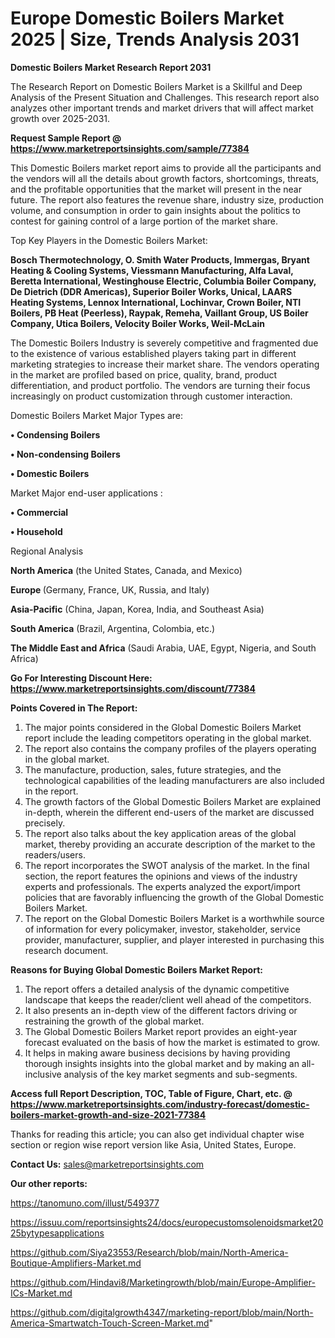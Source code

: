 # Europe Domestic Boilers Market 2025 | Size, Trends Analysis 2031

<strong>Domestic Boilers Market Research Report 2031</strong>

The Research Report on Domestic Boilers Market is a Skillful and Deep Analysis of the Present Situation and Challenges. This research report also analyzes other important trends and market drivers that will affect market growth over 2025-2031.

<strong>Request Sample Report @ <a href=https://www.marketreportsinsights.com/sample/77384>https://www.marketreportsinsights.com/sample/77384</a></strong>

This Domestic Boilers market report aims to provide all the participants and the vendors will all the details about growth factors, shortcomings, threats, and the profitable opportunities that the market will present in the near future. The report also features the revenue share, industry size, production volume, and consumption in order to gain insights about the politics to contest for gaining control of a large portion of the market share.

Top Key Players in the Domestic Boilers Market:

<strong>Bosch Thermotechnology, O. Smith Water Products, Immergas, Bryant Heating & Cooling Systems, Viessmann Manufacturing, Alfa Laval, Beretta International, Westinghouse Electric, Columbia Boiler Company, De Dietrich (DDR Americas), Superior Boiler Works, Unical, LAARS Heating Systems, Lennox International, Lochinvar, Crown Boiler, NTI Boilers, PB Heat (Peerless), Raypak, Remeha, Vaillant Group, US Boiler Company, Utica Boilers, Velocity Boiler Works, Weil-McLain</strong>

The Domestic Boilers Industry is severely competitive and fragmented due to the existence of various established players taking part in different marketing strategies to increase their market share. The vendors operating in the market are profiled based on price, quality, brand, product differentiation, and product portfolio. The vendors are turning their focus increasingly on product customization through customer interaction.

Domestic Boilers Market Major Types are:

<strong>• Condensing Boilers

• Non-condensing Boilers

• Domestic Boilers</strong>

Market Major end-user applications :

<strong>• Commercial

• Household</strong>

Regional Analysis

</u><strong><b>North America</b></strong> (the United States, Canada, and Mexico)

<strong><b>Europe </b></strong>(Germany, France, UK, Russia, and Italy)

<strong><b>Asia-Pacific</b></strong> (China, Japan, Korea, India, and Southeast Asia)

<strong><b>South America</b></strong> (Brazil, Argentina, Colombia, etc.)

<strong><b>The Middle East and Africa</b></strong> (Saudi Arabia, UAE, Egypt, Nigeria, and South Africa)

<strong>Go For Interesting Discount Here: <a href=https://www.marketreportsinsights.com/discount/77384>https://www.marketreportsinsights.com/discount/77384</a></strong>

<strong>Points Covered in The Report:</strong>
<ol>
  <li>The major points considered in the Global Domestic Boilers Market report include the leading competitors operating in the global market.</li>
  <li>The report also contains the company profiles of the players operating in the global market.</li>
  <li>The manufacture, production, sales, future strategies, and the technological capabilities of the leading manufacturers are also included in the report.</li>
  <li>The growth factors of the Global Domestic Boilers Market are explained in-depth, wherein the different end-users of the market are discussed precisely.</li>
  <li>The report also talks about the key application areas of the global market, thereby providing an accurate description of the market to the readers/users.</li>
  <li>The report incorporates the SWOT analysis of the market. In the final section, the report features the opinions and views of the industry experts and professionals. The experts analyzed the export/import policies that are favorably influencing the growth of the Global Domestic Boilers Market.</li>
  <li>The report on the Global Domestic Boilers Market is a worthwhile source of information for every policymaker, investor, stakeholder, service provider, manufacturer, supplier, and player interested in purchasing this research document.</li>
</ol>
<strong>Reasons for Buying Global Domestic Boilers Market Report:</strong>

<ol>
  <li>The report offers a detailed analysis of the dynamic competitive landscape that keeps the reader/client well ahead of the competitors.</li>
  <li>It also presents an in-depth view of the different factors driving or restraining the growth of the global market.</li>
  <li>The Global Domestic Boilers Market report provides an eight-year forecast evaluated on the basis of how the market is estimated to grow.</li>
  <li>It helps in making aware business decisions by having providing thorough insights insights into the global market and by making an all-inclusive analysis of the key market segments and sub-segments.</li>
</ol>
<strong>Access full Report Description, TOC, Table of Figure, Chart, etc. @ <a href=https://www.marketreportsinsights.com/industry-forecast/domestic-boilers-market-growth-and-size-2021-77384>https://www.marketreportsinsights.com/industry-forecast/domestic-boilers-market-growth-and-size-2021-77384</a></strong>


Thanks for reading this article; you can also get individual chapter wise section or region wise report version like Asia, United States, Europe.

<strong>Contact Us:</strong>
sales@marketreportsinsights.com

<strong>Our other reports:</strong>

<a href=https://tanomuno.com/illust/549377>https://tanomuno.com/illust/549377</a>

<a href=https://issuu.com/reportsinsights24/docs/europecustomsolenoidsmarket2025bytypesapplications>https://issuu.com/reportsinsights24/docs/europecustomsolenoidsmarket2025bytypesapplications</a>

<a href=https://github.com/Siya23553/Research/blob/main/North-America-Boutique-Amplifiers-Market.md>https://github.com/Siya23553/Research/blob/main/North-America-Boutique-Amplifiers-Market.md</a>

<a href=https://github.com/Hindavi8/Marketingrowth/blob/main/Europe-Amplifier-ICs-Market.md>https://github.com/Hindavi8/Marketingrowth/blob/main/Europe-Amplifier-ICs-Market.md</a>

<a href=https://github.com/digitalgrowth4347/marketing-report/blob/main/North-America-Smartwatch-Touch-Screen-Market.md>https://github.com/digitalgrowth4347/marketing-report/blob/main/North-America-Smartwatch-Touch-Screen-Market.md</a>"
